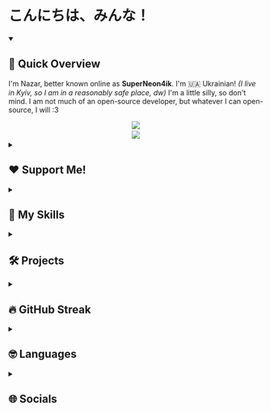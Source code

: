 # こんにちは、みんな！

<details open>
  <summary><h2>👀 Quick Overview</h2></summary>
  <p>I'm Nazar, better known online as <b>SuperNeon4ik</b>. I'm 🇺🇦 Ukrainian! <i>(I live in Kyiv, so I am in a reasonably safe place, dw)</i> I'm a little silly, so don't mind. I am not much of an open-source developer, but whatever I can open-source, I will :3</p>

  <div align="center">
    <picture>
      <source
        srcset="https://github-readme-stats.vercel.app/api?username=SuperNeon4ik&show_icons=true&theme=dark"
        media="(prefers-color-scheme: dark)"
      />
      <source
        srcset="https://github-readme-stats.vercel.app/api?username=SuperNeon4ik&show_icons=true"
        media="(prefers-color-scheme: light), (prefers-color-scheme: no-preference)"
      />
      <img src="https://github-readme-stats.vercel.app/api?username=SuperNeon4ik&show_icons=true" />
    </picture>
    <br />
    <picture>
      <source
        srcset="https://github-readme-stats.vercel.app/api/top-langs/?username=SuperNeon4ik&size_weight=0.5&count_weight=0.5&theme=dark"
        media="(prefers-color-scheme: dark)"
      />
      <source
        srcset="https://github-readme-stats.vercel.app/api/top-langs/?username=SuperNeon4ik&size_weight=0.5&count_weight=0.5"
        media="(prefers-color-scheme: light), (prefers-color-scheme: no-preference)"
      />
      <img src="https://github-readme-stats.vercel.app/api/top-langs/?username=SuperNeon4ik&size_weight=0.5&count_weight=0.5" />
    </picture>
  </div>
</details>


<details>
  <summary><h2>❤️ Support Me!</h2></summary>

  <p>I am Ukrainian. I live in Ukraine. Please first consider donating to <a href="https://savelife.in.ua/donate/">Come Back Alive</a>. If you wish to support me, I am very happy to recieve your donation over <a href="https://patreon.com/SuperNeon4ik">Patreon</a>! I am very greatful for every single cent you donate. I hope the war will end soon.</p>
</details>

<details>
  <summary><h2>💪 My Skills</h2></summary>

  <p>I am a self-taught programmer and I've been coding since I was like 9 years old. I praise back-end and hate on front-end, but forced to do both by calling. Currently, I am primarily a Java dev, but I do lots of different things.</p>

  <h3>Web Technologies</h3>
  <ul>
    <li>JavaScript</li>
    <li>HTML, CSS</li>
    <li>Node.JS</li>
    <li>SvelteKit</li>
    <li>Express.JS</li>
    <li>FastAPI</li>
  </ul>

  <h3>Application & Game Development</h3>
  <ul>
    <li>C# (.NET)</li>
    <li>Unity (with C#)</li>
    <li>Python <i>(i am a hater)</i></li>
    <li>C++ <i>(was learning a little. made a gd hack with it, lol)</i></li>
  </ul>

  <h3>Databases</h3>
  <p>I didn't use any of these much.</p>
  <ul>
    <li>Firebase Firestore</li>
    <li>Firebase Realtime Database</li>
    <li>MySQL</li>
  </ul>
  
  <h3>Modding</h3>
  <ul>
    <li>Minecraft Spigot/Paper Plugin Development</li>
    <li>Minecraft Forge/Fabric Mod Development <i>(sort of)</i></li>
    <li>Microsoft Dynamics 365 CRM <i>(didn't do anything fancy either)</i></li>
    <li>ADOFAI Modding <i>(working with it rn)</i></li>
  </ul>

  <h3>Other</h3>
  <ul>
    <li>GitHub Actions</li>
    <li>Chrome/Firefox Extension Development <i>(a little)</i></li>
    <li>Java <i>(duh)</i></li>    
  </ul>
</details>

<details>
  <summary><h2>🛠️ Projects</h2></summary>

  <h3>Minecraft Mayhem</h3>
  <img width="750" src="assets/mayhem-logo.jpg" alt="Minecraft Mayhem Logo" />
  <p>I am a plugin developer for a Minecraft Event called "Minecraft Mayhem". You should check it out one day. It's hosted once a month on Saturdays!</p>
  <ul>
    <li><a href="https://discord.gg/mcmayhem">Discord Server</a></li>
    <li><a href="https://twitter.com/ItsMCMayhem">Twitter/X</a></li>
    <li><a href="https://www.twitch.tv/itsmcmayhem">Twitch</a></li>
    <li><a href="https://www.youtube.com/@itsmcmayhem">YouTube</a></li>
    <li><a href="https://tiktok.com/@itsmcmayhem">TikTok</a></li>
    <li><a href="https://mcmayhem.live/">Live Scoring Website</a></li>
  </ul>

  <h3>NoxesiumUtils</h3>
  <p>A paper plugin to communicate with the <a href="https://github.com/Noxcrew/noxesium">Noxesium mod</a>.</p>
  <ul>
    <li><a href="https://modrinth.com/plugin/noxesiumutils">Modrinth</a></li>
    <li><a href="https://github.com/SuperNeon4ik/NoxesiumUtils">Source Code</a></li>
  </ul>
</details>

<details>
  <summary><h2>🔥 GitHub Streak</h2></summary>
  <a href="https://git.io/streak-stats">
    <img src="https://streak-stats.demolab.com?user=SuperNeon4ik&theme=dark&locale=en" alt="GitHub Streak">
  </a>
</details>

<details>
  <summary><h2>🤓 Languages</h2></summary>
  <p>I am a big nerd and I like learning languages in my free time.</p>
  <table>
    <tr>
      <th>Language</th>
      <th>Proficiency</th>
    </tr>
    <tr>
      <td>🇺🇦 Українська</td>
      <td>Native</td>
    </tr>
    <tr>
      <td>🏳️ Русский</td>
      <td>Native</td>
    </tr>
    <tr>
      <td>🇬🇧 English</td>
      <td>B2 <i>(or better, idk)</i></td>
    </tr>
    <tr>
      <td>🇩🇪 Deutsch</td>
      <td>A1</td>
    </tr>
    <tr>
      <td>🇯🇵 日本語</td>
      <td>Beginner</td>
    </tr>
    <tr>
      <td>🇱🇹 Lietuvių</td>
      <td>Beginner</td>
    </tr>
  </table>
</details>

<details>
  <summary><h2>🌐 Socials</h2></summary>

  <p>I am everywhere, even in your walls.</p>
  <ul>
    <li>
      <p>Twitter/X 🤓</p>
      <ul>
        <li><a href="https://twitter.com/superneon4ik">Primary account<a></li>
        <li><a href="https://twitter.com/superneon4ik_ua">Ukrainian account 🇺🇦<a></li>
        <li><a href="https://twitter.com/superneon4ik_ua">Japanese account 🇯🇵<a></li>
      </ul>
    </li>
    <li><a href="https://social.kyiv.dcomm.net.ua/@neon">Mastodon</a></li>
    <li><a href="https://youtube.com/@SuperNeon4ik">YouTube</a></li>
    <li><a href="https://twitch.tv/SuperNeon4ik">Twitch</a></li>
    <li><a href="https://open.spotify.com/artist/28pRxb8uBLppv85gXDHyhV?si=21d9eff5909f4823">Spotify</a></li>
    <li>You should also visit <a href="https://superneon4ik.me">my personal website</a> :3</li>
  </ul>
</details>